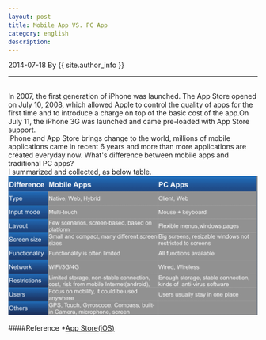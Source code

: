 ```yaml
---
layout: post
title: Mobile App VS. PC App
category: english
description: 
---
```

2014-07-18 By {{ site.author_info }}
***
<br/>In 2007, the first generation of iPhone was launched. The App Store opened on July 10, 2008, which allowed Apple to control the quality of apps for the first time and to introduce a charge on top of the basic cost of the app.On July 11, the iPhone 3G was launched and came pre-loaded with App Store support.
<br/>iPhone and App Store brings change to the world, millions of mobile applications came in recent 6 years and more than more applications are created everyday now. What's difference between mobile apps and traditional PC apps? 
<br/> I summarized and collected, as below table.
<br/>
![compare mobile and pc apps](/images/english/compareapps.png)

####Reference
*[App Store(iOS)](http://en.wikipedia.org/wiki/IOS_App_Store)


[Angelia]:    http://angeliaw.github.com   "Angelia"
